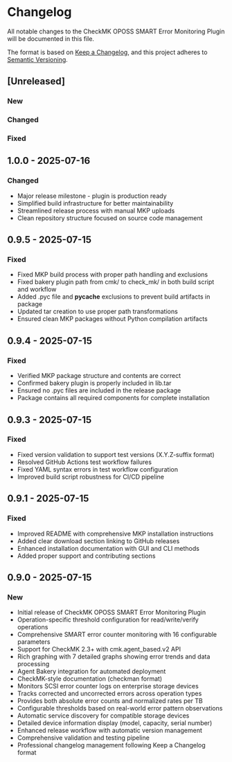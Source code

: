 # Changelog

All notable changes to the CheckMK OPOSS SMART Error Monitoring Plugin will be documented in this file.

The format is based on [Keep a Changelog](https://keepachangelog.com/en/1.0.0/),
and this project adheres to [Semantic Versioning](https://semver.org/spec/v2.0.0.html).

## [Unreleased]
### New
### Changed
### Fixed

## 1.0.0 - 2025-07-16
### Changed
- Major release milestone - plugin is production ready
- Simplified build infrastructure for better maintainability
- Streamlined release process with manual MKP uploads
- Clean repository structure focused on source code management

## 0.9.5 - 2025-07-15
### Fixed
- Fixed MKP build process with proper path handling and exclusions
- Fixed bakery plugin path from cmk/ to check_mk/ in both build script and workflow
- Added .pyc file and __pycache__ exclusions to prevent build artifacts in package
- Updated tar creation to use proper path transformations
- Ensured clean MKP packages without Python compilation artifacts

## 0.9.4 - 2025-07-15
### Fixed
- Verified MKP package structure and contents are correct
- Confirmed bakery plugin is properly included in lib.tar
- Ensured no .pyc files are included in the release package
- Package contains all required components for complete installation

## 0.9.3 - 2025-07-15
### Fixed
- Fixed version validation to support test versions (X.Y.Z-suffix format)
- Resolved GitHub Actions test workflow failures
- Fixed YAML syntax errors in test workflow configuration
- Improved build script robustness for CI/CD pipeline

## 0.9.1 - 2025-07-15
### Fixed
- Improved README with comprehensive MKP installation instructions
- Added clear download section linking to GitHub releases
- Enhanced installation documentation with GUI and CLI methods
- Added proper support and contributing sections

## 0.9.0 - 2025-07-15
### New
- Initial release of CheckMK OPOSS SMART Error Monitoring Plugin
- Operation-specific threshold configuration for read/write/verify operations
- Comprehensive SMART error counter monitoring with 16 configurable parameters
- Support for CheckMK 2.3+ with cmk.agent_based.v2 API
- Rich graphing with 7 detailed graphs showing error trends and data processing
- Agent Bakery integration for automated deployment
- CheckMK-style documentation (checkman format)
- Monitors SCSI error counter logs on enterprise storage devices
- Tracks corrected and uncorrected errors across operation types
- Provides both absolute error counts and normalized rates per TB
- Configurable thresholds based on real-world error pattern observations
- Automatic service discovery for compatible storage devices
- Detailed device information display (model, capacity, serial number)
- Enhanced release workflow with automatic version management
- Comprehensive validation and testing pipeline
- Professional changelog management following Keep a Changelog format
